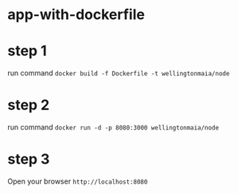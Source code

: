 # app-with-dockerfile
# step 1
run command `docker build -f Dockerfile -t wellingtonmaia/node`

# step 2
run command `docker run -d -p 8080:3000 wellingtonmaia/node`

# step 3
Open your browser `http://localhost:8080`

